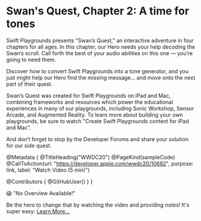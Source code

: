 # Swan's Quest, Chapter 2: A time for tones

Swift Playgrounds presents "Swan’s Quest,” an interactive adventure in four chapters for all ages. In this chapter, our Hero needs your help decoding the Swan’s scroll. Call forth the best of your audio abilities on this one — you’re going to need them.

Discover how to convert Swift Playgrounds into a tone generator, and you just might help our Hero find the missing message… and move onto the next part of their quest.

Swan’s Quest was created for Swift Playgrounds on iPad and Mac, combining frameworks and resources which power the educational experiences in many of our playgrounds, including Sonic Workshop, Sensor Arcade, and Augmented Reality. To learn more about building your own playgrounds, be sure to watch "Create Swift Playgrounds content for iPad and Mac".

And don’t forget to stop by the Developer Forums and share your solution for our side quest.

@Metadata {
   @TitleHeading("WWDC20")
   @PageKind(sampleCode)
   @CallToAction(url: "https://developer.apple.com/wwdc20/10682", purpose: link, label: "Watch Video (5 min)")

   @Contributors {
      @GitHubUser(<replace this with your GitHub handle>)
   }
}

😱 "No Overview Available!"

Be the hero to change that by watching the video and providing notes! It's super easy:
 [Learn More…](https://wwdcnotes.github.io/WWDCNotes/documentation/wwdcnotes/contributing)
